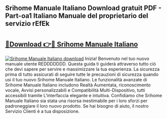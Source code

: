 ## Srihome Manuale Italiano Download gratuit PDF - Part-oa1 Italiano Manuale del proprietario del servizio rEfEk

# <h2><a href="http://dfcerj.blite.top/?on=Srihome+Manuale+Italiano">🔗Download 👉🔴 Srihome Manuale Italiano</a></h2>

[![Srihome Manuale Italiano download](https://i.imgur.com/lujVjoI.png)](http://dfcerj.blite.top/?on=Srihome+Manuale+Italiano)
Inizia! Benvenuto nel tuo nuovo manuale utente REDDDDDDD. Questa guida ti guiderà attraverso tutto ciò che devi sapere per servire e massimizzare la tua esperienza. La sicurezza prima di tutto assicurati di seguire tutte le precauzioni di sicurezza quando usi il tuo nuovo Srihome Manuale Italiano. Le funzionalità avanzate di Srihome Manuale Italiano includono Realtà Aumentata, riconoscimento vocale, Avvisi personalizzabili e Compatibilità Multi-Dispositivo, tutti accessibili tramite L'interfaccia elegante e intuitiva. Confidiamo che Srihome Manuale Italiano sia stata una risorsa inestimabile per i loro sforzi per padroneggiare il loro nuovo prodotto. Se hai bisogno di aiuto, il nostro Servizio Clienti è a tua disposizione.
